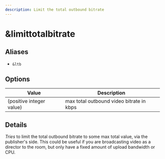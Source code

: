 ```yaml
---
description: Limit the total outbound bitrate
---
```


# \&limittotalbitrate

## Aliases

* `&ltb`

## Options

| Value                    | Description                              |
| ------------------------ | ---------------------------------------- |
| (positive integer value) | max total outbound video bitrate in kbps |

## Details

_Tries_ to limit the total outbound bitrate to some max total value, via the publisher's side. This could be useful if you are broadcasting video as a director to the room, but only have a fixed amount of upload bandwidth or CPU.&#x20;
